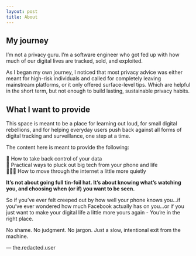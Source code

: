 ```yaml
---
layout: post
title: About
---
```

## My journey 

I’m not a privacy guru. I’m a software engineer who got fed up with how much of our digital lives are tracked, sold, and exploited.

As I began my own journey, I noticed that most privacy advice was either meant for high-risk individuals and called for completely leaving mainstream platforms, or it only offered surface-level tips. Which are helpful in the short term, but not enough to build lasting, sustainable privacy habits.

## What I want to provide

This space is meant to be a place for learning out loud, for small digital rebellions, and for helping everyday users push back against all forms of digital tracking and surveillance, one step at a time.

The content here is meant to provide the following:

🔐 How to take back control of your data<br>
📱 Practical ways to pluck out big tech from your phone and life<br>
🕵🏽‍♂️ How to move through the internet a little more quietly<br>

**It’s not about going full tin-foil hat. It’s about knowing what’s watching you, and choosing when (or if) you want to be seen.**

So if you’ve ever felt creeped out by how well your phone knows you...if you’ve ever wondered how much Facebook actually has on you...or if you just want to make your digital life a little more yours again - You’re in the right place.

No shame. No judgment. No jargon.
Just a slow, intentional exit from the machine.

— the.redacted.user